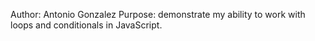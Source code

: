 Author: Antonio Gonzalez
Purpose: demonstrate my ability to work with loops and conditionals in JavaScript.